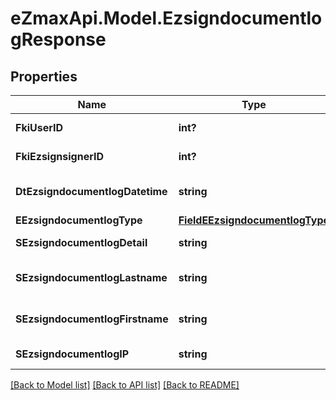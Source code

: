 
# eZmaxApi.Model.EzsigndocumentlogResponse

## Properties

Name | Type | Description | Notes
------------ | ------------- | ------------- | -------------
**FkiUserID** | **int?** | The unique ID of the User | 
**FkiEzsignsignerID** | **int?** | The unique ID of the Ezsignsigner | 
**DtEzsigndocumentlogDatetime** | **string** | The date and time at which the event was logged | 
**EEzsigndocumentlogType** | [**FieldEEzsigndocumentlogType**](FieldEEzsigndocumentlogType.md) |  | 
**SEzsigndocumentlogDetail** | **string** | The detail of the Ezsigndocumentlog | 
**SEzsigndocumentlogLastname** | **string** | The last name of the User or Ezsignsigner | 
**SEzsigndocumentlogFirstname** | **string** | The first name of the User or Ezsignsigner | 
**SEzsigndocumentlogIP** | **string** | Represent an IP address. | 

[[Back to Model list]](../README.md#documentation-for-models)
[[Back to API list]](../README.md#documentation-for-api-endpoints)
[[Back to README]](../README.md)

